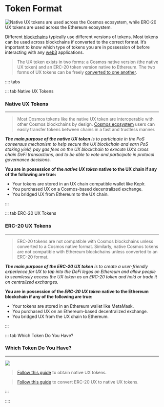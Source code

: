 # Token Format

![Native UX tokens are used across the Cosmos ecosystem, while ERC-20 UX tokens are used across the Ethereum ecosystem.](/bg/token-format.png)

Different [blockchains](/learn-the-basics/blockchain-basics/what-is-blockchain) typically use different versions of tokens. Most tokens can be used across blockchains if converted to the correct format. It’s important to know which type of tokens you are in possession of before interacting with any [web3](/learn-the-basics/crypto-basics/what-is-web3) applications.


> The UX token exists in two forms: a Cosmos native version (the native UX token) and an ERC-20 token version native to Ethereum. The two forms of UX tokens can be freely [converted to one another](/users/using-the-web-app/transferring-tokens).

:::: tabs

::: tab Native UX Tokens

### Native UX Tokens

****

> Most Cosmos tokens like the native UX token are interoperable with other Cosmos blockchains by design. [Cosmos ecosystem](/learn-the-basics/cosmos-basics) users can easily transfer tokens between chains in a fast and trustless manner.

_**The main purpose of the native UX token** is to participate in the PoS consensus mechanism to help secure the UX blockchain and earn PoS staking yield, pay gas fees on the UX blockchain to execute UX’s cross chain DeFi transactions, and to be able to vote and participate in protocol governance decisions._

**You are in possession of the **_**native UX token**_** native to the UX chain if any of the following are true:**

- Your tokens are stored in an UX chain compatible wallet like Keplr.
- You purchased UX on a Cosmos-based decentralized exchange.
- You bridged UX from Ethereum to the UX chain.

:::

::: tab ERC-20 UX Tokens

### ERC-20 UX Tokens

****

> ERC-20 tokens are not compatible with Cosmos blockchains unless converted to a Cosmos native format. Similarly, native Cosmos tokens are not compatible with Ethereum blockchains unless converted to an ERC-20 format.

_**The main purpose of the ERC-20 UX token** is to create a user-friendly experience for UX to tap into the DeFi legos on Ethereum and allow  people to seamlessly access the UX token as an ERC-20 token and hold or trade it on centralized exchanges._

**You are in possession of the **_**ERC-20 UX token**_** native to the Ethereum blockchain if any of the following are true:**

- Your tokens are stored in an Ethereum wallet like MetaMask.
- You purchased UX on an Ethereum-based decentralized exchange.
- You bridged UX from the UX chain to Ethereum.

:::

::: tab Which Token Do You Have?

### Which Token Do You Have?

****

![](/bg/token-format-type.png)

> [Follow this guide](/users/getting-started/funding-wallet) to obtain native UX tokens.

> [Follow this guide](/users/using-the-web-app/transferring-tokens.html#ethereum-to-umee-transfers) to convert ERC-20 UX to native UX tokens.

:::

::::
